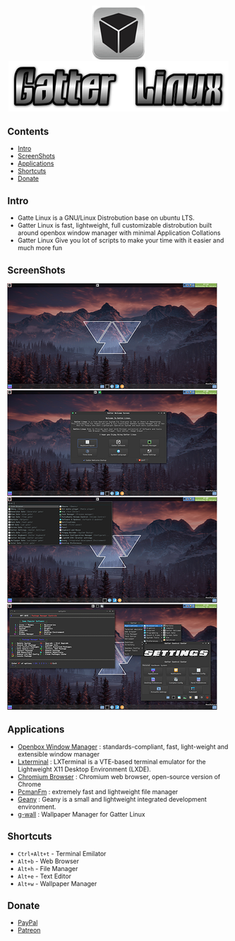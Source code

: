 <div align="center">
    <img width="120" src="pics/logo.png">
    <img width="500" src="pics/gatter_linux.png">
</div>

## Contents
- [Intro](#intro)
- [ScreenShots](#screenshots)
- [Applications](#applications)
- [Shortcuts](#shortcuts)
- [Donate](#donate)

## Intro 
- Gatte Linux is a GNU/Linux Distrobution base on ubuntu LTS.
- Gatter Linux is fast, lightweight, full customizable distrobution built around openbox window manager with minimal Application Collations 
- Gatter Linux Give you lot of scripts to make your time with it easier and much more fun 

## ScreenShots 

![Desktop](pics/Desktop.png)
![Welcome](pics/Welcome.png)
![Menu](pics/menu.png)
![In Action](pics/inaction.png)

## Applications 

- [Openbox Window Manager](http://www.openbox.org) : standards-compliant, fast, light-weight and extensible window manager
- [Lxterminal]( http://www.lxde.org/) : LXTerminal is a VTE-based terminal emulator for the Lightweight X11 Desktop Environment (LXDE).
- [Chromium Browser](https://chromium.googlesource.com/chromium/src/) : Chromium web browser, open-source version of Chrome
- [PcmanFm](http://pcmanfm.sourceforge.net/) : extremely fast and lightweight file manager
- [Geany](http://www.geany.org) : Geany is a small and lightweight integrated development environment.
- [g-wall]() : Wallpaper Manager for Gatter Linux 

## Shortcuts

- `Ctrl+Alt+t`  - Terminal Emilator
- `Alt+b`       - Web Browser
- `Alt+h`       - File Manager
- `Alt+e`       - Text Editor 
- `Alt+w`       - Wallpaper Manager

## Donate

- [PayPal](https://www.paypal.me/ZGatter/5)
- [Patreon](https://www.patreon.com/user?u=16191162)
